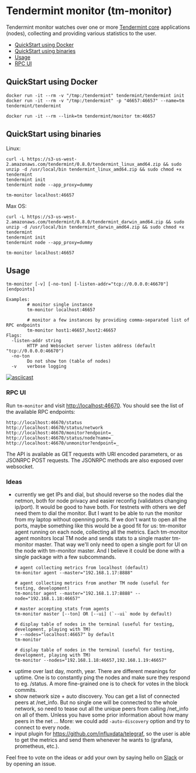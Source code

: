 # Tendermint monitor (tm-monitor)

Tendermint monitor watches over one or more [Tendermint
core](https://github.com/tendermint/tendermint) applications (nodes),
collecting and providing various statistics to the user.

* [QuickStart using Docker](#quickstart-using-docker)
* [QuickStart using binaries](#quickstart-using-binaries)
* [Usage](#usage)
* [RPC UI](#rpc-ui)

## QuickStart using Docker

```
docker run -it --rm -v "/tmp:/tendermint" tendermint/tendermint init
docker run -it --rm -v "/tmp:/tendermint" -p "46657:46657" --name=tm tendermint/tendermint

docker run -it --rm --link=tm tendermint/monitor tm:46657
```

## QuickStart using binaries

Linux:

```
curl -L https://s3-us-west-2.amazonaws.com/tendermint/0.8.0/tendermint_linux_amd64.zip && sudo unzip -d /usr/local/bin tendermint_linux_amd64.zip && sudo chmod +x tendermint
tendermint init
tendermint node --app_proxy=dummy

tm-monitor localhost:46657
```

Max OS:

```
curl -L https://s3-us-west-2.amazonaws.com/tendermint/0.8.0/tendermint_darwin_amd64.zip && sudo unzip -d /usr/local/bin tendermint_darwin_amd64.zip && sudo chmod +x tendermint
tendermint init
tendermint node --app_proxy=dummy

tm-monitor localhost:46657
```

## Usage

```
tm-monitor [-v] [-no-ton] [-listen-addr="tcp://0.0.0.0:46670"] [endpoints]

Examples:
        # monitor single instance
        tm-monitor localhost:46657

        # monitor a few instances by providing comma-separated list of RPC endpoints
        tm-monitor host1:46657,host2:46657
Flags:
  -listen-addr string
        HTTP and Websocket server listen address (default "tcp://0.0.0.0:46670")
  -no-ton
        Do not show ton (table of nodes)
  -v    verbose logging
```

[![asciicast](https://asciinema.org/a/105974.png)](https://asciinema.org/a/105974)

### RPC UI

Run `tm-monitor` and visit [http://localhost:46670](http://localhost:46670).
You should see the list of the available RPC endpoints:

```
http://localhost:46670/status
http://localhost:46670/status/network
http://localhost:46670/monitor?endpoint=_
http://localhost:46670/status/node?name=_
http://localhost:46670/unmonitor?endpoint=_
```

The API is available as GET requests with URI encoded parameters, or as JSONRPC
POST requests. The JSONRPC methods are also exposed over websocket.

### Ideas

- currently we get IPs and dial, but should reverse so the nodes dial the
  netmon, both for node privacy and easier reconfig (validators changing
  ip/port). It would be good to have both. For testnets with others we def need
  them to dial the monitor. But I want to be able to run the monitor from my
  laptop without openning ports.
  If we don't want to open all the ports, maybe something like this would be a
  good fit for us: tm-monitor agent running on each node, collecting all the
  metrics. Each tm-monitor agent monitors local TM node and sends stats to a
  single master tm-monitor master. That way we'll only need to open a single
  port for UI on the node with tm-monitor master. And I believe it could be
  done with a single package with a few subcommands.
  ```
  # agent collecting metrics from localhost (default)
  tm-monitor agent --master="192.168.1.17:8888"

  # agent collecting metrics from another TM node (useful for testing, development)
  tm-monitor agent --master="192.168.1.17:8888" --node="192.168.1.18:46657"

  # master accepting stats from agents
  tm-monitor master [--ton] OR [--ui] (`--ui` mode by default)

  # display table of nodes in the terminal (useful for testing, development, playing with TM)
  # --nodes="localhost:46657" by default
  tm-monitor

  # display table of nodes in the terminal (useful for testing, development, playing with TM)
  tm-monitor --nodes="192.168.1.18:46657,192.168.1.19:46657"
  ```
- uptime over last day, month, year. There are different meanings for uptime.
  One is to constantly ping the nodes and make sure they respond to eg.
  /status. A more fine-grained one is to check for votes in the block commits.
- show network size + auto discovery. You can get a list of connected peers at
  /net_info. But no single one will be connected to the whole network, so need
  to tease out all the unique peers from calling /net_info on all of them.
  Unless you have some prior information about how many peers in the net ...
  More: we could add `-auto-discovery` option and try to connect to every node.
- input plugin for https://github.com/influxdata/telegraf, so the user is able
  to get the metrics and send them whenever he wants to (grafana, prometheus,
  etc.).

Feel free to vote on the ideas or add your own by saying hello on
[Slack](http://forum.tendermint.com:3000/) or by opening an issue.
